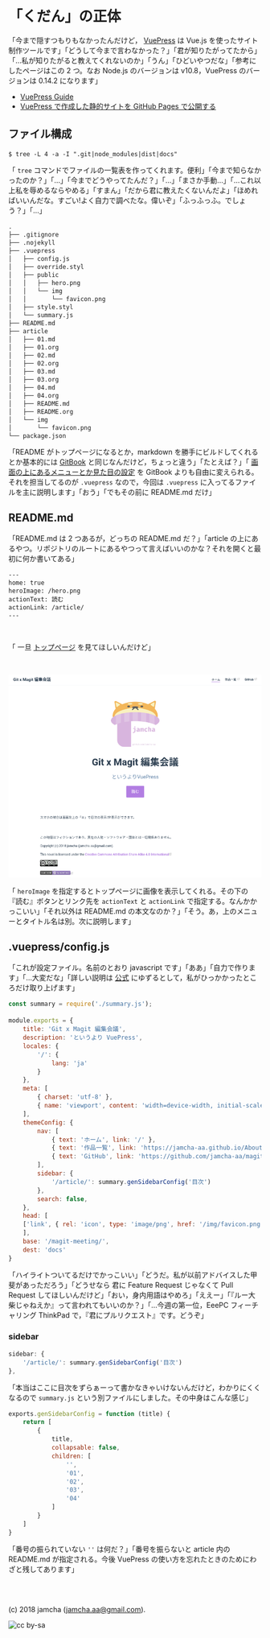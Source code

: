 

# 「くだん」の正体

「今まで隠すつもりもなかったんだけど， [VuePress](https://vuepress.vuejs.org/) は Vue.js を使ったサイト制作ツールです」「どうして今まで言わなかった？」「君が知りたがってたから」「…私が知りたがると教えてくれないのか」「うん」「ひどいやつだな」「参考にしたページはこの 2 つ。なお Node.js のバージョンは v10.8，VuePress のバージョンは 0.14.2 になります」

-   [VuePress Guide](https://vuepress.vuejs.org/guide/)
-   [VuePress で作成した静的サイトを GitHub Pages で公開する](https://qiita.com/rubytomato@github/items/f8153f0d00f89ba87ed5)


## ファイル構成

    $ tree -L 4 -a -I ".git|node_modules|dist|docs"

「 `tree` コマンドでファイルの一覧表を作ってくれます。便利」「今まで知らなかったのか？」「…」「今までどうやってたんだ？」「…」「まさか手動…」「…これ以上私を辱めるならやめる」「すまん」「だから君に教えたくないんだよ」「ほめればいいんだな。すごい!よく自力で調べたな。偉いぞ」「ふっふっふ。でしょう？」「…」

    .
    ├── .gitignore
    ├── .nojekyll
    ├── .vuepress
    │   ├── config.js
    │   ├── override.styl
    │   ├── public
    │   │   ├── hero.png
    │   │   └── img
    │   │       └── favicon.png
    │   ├── style.styl
    │   └── summary.js
    ├── README.md
    ├── article
    │   ├── 01.md
    │   ├── 01.org
    │   ├── 02.md
    │   ├── 02.org
    │   ├── 03.md
    │   ├── 03.org
    │   ├── 04.md
    │   ├── 04.org
    │   ├── README.md
    │   ├── README.org
    │   └── img
    │       └── favicon.png
    └── package.json

「README がトップページになるとか，markdown を勝手にビルドしてくれるとか基本的には [GitBook](https://github.com/GitbookIO/gitbook) と同じなんだけど，ちょっと違う」「たとえば？」「 [画面の上にあるメニューとか見た目の設定](https://vuepress.vuejs.org/guide/#gitbook) を GitBook よりも自由に変えられる。それを担当してるのが `.vuepress` なので，今回は `.vuepress` に入ってるファイルを主に説明します」「おう」「でもその前に README.md だけ」


## README.md

「README.md は 2 つあるが，どっちの README.md だ？」「article の上にあるやつ。リポジトリのルートにあるやつって言えばいいのかな？それを開くと最初に何か書いてある」

    ---
    home: true
    heroImage: /hero.png
    actionText: 読む
    actionLink: /article/
    ---

<br>

「 一旦 [トップページ](https://jamcha-aa.github.io/magit-meeting/article/) を見てほしいんだけど」

<br>

![top](./img/SS.png)

「 `heroImage` を指定するとトップページに画像を表示してくれる。その下の『読む』ボタンとリンク先を `actionText` と `actionLink` で指定する。なんかかっこいい」「それ以外は README.md の本文なのか？」「そう。あ，上のメニューとタイトル名は別。次に説明します」


## .vuepress/config.js

「これが設定ファイル。名前のとおり javascript です」「ああ」「自力で作ります」「…大変だな」「詳しい説明は [公式](https://vuepress.vuejs.org/config/) にゆずるとして，私がひっかかったところだけ取り上げます」

```js
const summary = require('./summary.js');

module.exports = {
    title: 'Git x Magit 編集会議',
    description: 'というより VuePress',
    locales: {
        '/': {
            lang: 'ja'
        }
    },
    meta: [
        { charset: 'utf-8' },
        { name: 'viewport', content: 'width=device-width, initial-scale=1' }
    ],
    themeConfig: {
        nav: [
            { text: 'ホーム', link: '/' },
            { text: '作品一覧', link: 'https://jamcha-aa.github.io/About/' },
            { text: 'GitHub', link: 'https://github.com/jamcha-aa/magit-meeting/' }
        ],
        sidebar: {
            '/article/': summary.genSidebarConfig('目次')
        },
        search: false,
    },
    head: [
    ['link', { rel: 'icon', type: 'image/png', href: '/img/favicon.png' }]
    ],
    base: '/magit-meeting/',
    dest: 'docs'
}
```

「ハイライトついてるだけでかっこいい」「どうだ。私が以前アドバイスした甲斐があっただろう」「どうせなら 君に Feature Request じゃなくて Pull Request してほしいんだけど」「おい，身内用語はやめろ」「ええー」「『ルー大柴じゃねえか』って言われてもいいのか？」「…今週の第一位，EeePC フィーチャリング ThinkPad で，『君にプルリクエスト』です。どうぞ」


### sidebar

```js
sidebar: {
    '/article/': summary.genSidebarConfig('目次')
},
```

「本当はここに目次をずらぁーって書かなきゃいけないんだけど，わかりにくくなるので `summary.js` という別ファイルにしました。その中身はこんな感じ」

```js
exports.genSidebarConfig = function (title) {
    return [
        {
            title,
            collapsable: false,
            children: [
                '',
                '01',
                '02',
                '03',
                '04'
            ]
        }
    ]
}
```

「番号の振られていない `''` は何だ？」「番号を振らないと article 内の README.md が指定される。今後 VuePress の使い方を忘れたときのためにわざと残してあります」

<br>
<br>

(c) 2018 jamcha (jamcha.aa@gmail.com).

![cc by-sa](https://i.creativecommons.org/l/by-sa/4.0/88x31.png)

